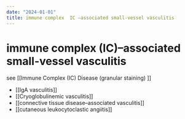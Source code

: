 ```yaml
---
date: "2024-01-01"
title: immune complex  IC –associated small-vessel vasculitis
---
```


# immune complex (IC)–associated small-vessel vasculitis

see [[Immune Complex (IC) Disease (granular staining) ]]
 
* [[IgA vasculitis]] 
* [[Cryoglobulinemic vasculitis]] 
* [[connective tissue disease–associated vasculitis]]
* [[cutaneous leukocytoclastic angiitis]]

